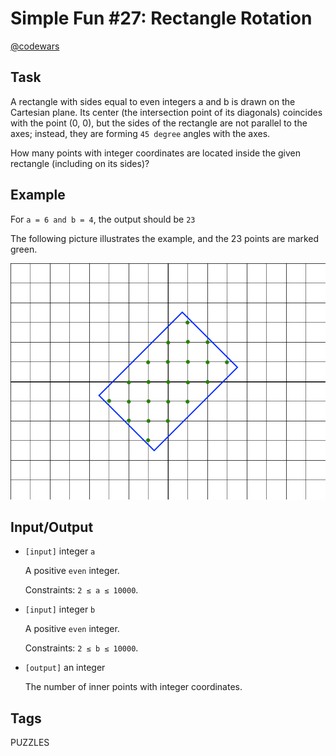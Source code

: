 # Simple Fun #27: Rectangle Rotation

[@codewars](https://www.codewars.com/kata/5886e082a836a691340000c3)

## Task

A rectangle with sides equal to even integers a and b is drawn on the Cartesian plane. Its center (the intersection point of its diagonals) coincides with the point (0, 0), but the sides of the rectangle are not parallel to the axes; instead, they are forming `45 degree` angles with the axes.

How many points with integer coordinates are located inside the given rectangle (including on its sides)?

## Example

For `a = 6 and b = 4`, the output should be `23`

The following picture illustrates the example, and the 23 points are marked green.

![Example illustration](example_illustration.png)

## Input/Output

- `[input]` integer `a`

  A positive `even` integer.

  Constraints: `2 ≤ a ≤ 10000`.

- `[input]` integer `b`

  A positive `even` integer.

  Constraints: `2 ≤ b ≤ 10000`.

- `[output]` an integer

  The number of inner points with integer coordinates.

## Tags

PUZZLES
